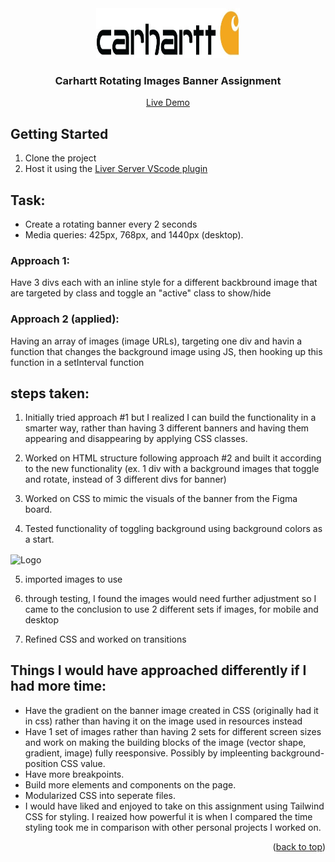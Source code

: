 <div align="center">
    <img src="banner-images/carhartt-logo.jpg" alt="Logo" width="230" height="80">

<h3 >Carhartt Rotating Images Banner Assignment</h3>

<a href="https://amagsid.github.io/carhartt-banner-assignment/">Live Demo</a>

</div>

## Getting Started

1. Clone the project
2. Host it using the <a href="https://marketplace.visualstudio.com/items?itemName=ritwickdey.LiveServer">Liver Server VScode plugin</a>

## Task:

-   Create a rotating banner every 2 seconds
-   Media queries: 425px, 768px, and 1440px (desktop).

### Approach 1:

Have 3 divs each with an inline style for a different backbround image that are targeted by class and toggle an "active" class to show/hide

### Approach 2 (applied):

Having an array of images (image URLs), targeting one div and havin a function that changes the background image using JS, then hooking up this function in a setInterval function

## steps taken:

1. Initially tried approach #1 but I realized I can build the functionality in a smarter way, rather than having 3 different banners and having them appearing and disappearing by applying CSS classes.

2. Worked on HTML structure following approach #2 and built it according to the new functionality (ex. 1 div with a background images that toggle and rotate, instead of 3 different divs for banner)

3. Worked on CSS to mimic the visuals of the banner from the Figma board.

4. Tested functionality of toggling background using background colors as a start.

 <img src="assets/preview.gif"  align="center" alt="Logo" width="800" height="245">

5. imported images to use

6. through testing, I found the images would need further adjustment so I came to the conclusion to use 2 different sets if images, for mobile and desktop

7. Refined CSS and worked on transitions

## Things I would have approached differently if I had more time:

-   Have the gradient on the banner image created in CSS (originally had it in css) rather than having it on the image used in resources instead
-   Have 1 set of images rather than having 2 sets for different screen sizes and work on making the building blocks of the image (vector shape, gradient, image) fully reesponsive. Possibly by impleenting background-position CSS value.
-   Have more breakpoints.
-   Build more elements and components on the page.
-   Modularized CSS into seperate files.
-   I would have liked and enjoyed to take on this assignment using Tailwind CSS for styling. I reaized how powerful it is when I compared the time styling took me in comparison with other personal projects I worked on.

<p align="right">(<a href="#readme-top">back to top</a>)</p>
